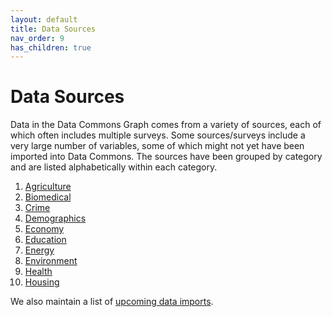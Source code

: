 ```yaml
---
layout: default
title: Data Sources
nav_order: 9
has_children: true
---
```


# Data Sources

Data in the Data Commons Graph comes from a variety of sources, each of which often includes multiple surveys. Some sources/surveys include a very large number of variables, some of which might not yet have been imported into Data Commons. The sources have been grouped by category and are listed alphabetically within each category.

1. [Agriculture](/datasets/Agriculture.html)
2. [Biomedical](/datasets/Biomedical.html)
3. [Crime](/datasets/Crime.html)
4. [Demographics](/datasets/Demographics.html)
5. [Economy](/datasets/Economy.html)
6. [Education](/datasets/Education.html)
7. [Energy](/datasets/Energy.html)
8. [Environment](/datasets/Environment.html)
9. [Health](/datasets/Health.html)
10. [Housing](/datasets/Housing.html)

We also maintain a list of [upcoming data imports](/datasets/upcoming.html).
